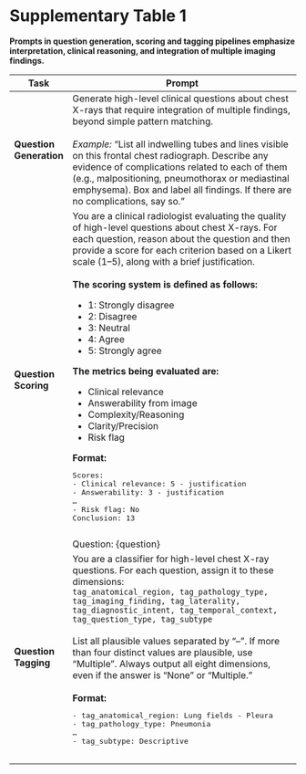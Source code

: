# Supplementary Table 1

<p><strong>Prompts in question generation, scoring and tagging pipelines emphasize interpretation, clinical reasoning, and integration of multiple imaging findings.</strong></p>

<table>
  <thead>
    <tr>
      <th style="width:15%">Task</th>
      <th style="width:85%">Prompt</th>
    </tr>
  </thead>
  <tbody>
    <tr>
      <td><strong>Question Generation</strong></td>
      <td>
        Generate high-level clinical questions about chest X-rays that require integration of multiple findings, beyond simple pattern matching.
        <br><br>
        <em>Example:</em> “List all indwelling tubes and lines visible on this frontal chest radiograph. Describe any evidence of complications related to each of them (e.g., malpositioning, pneumothorax or mediastinal emphysema). Box and label all findings. If there are no complications, say so.”
      </td>
    </tr>
    <tr>
      <td><strong>Question Scoring</strong></td>
      <td>
        You are a clinical radiologist evaluating the quality of high-level questions about chest X-rays. For each question, reason about the question and then provide a score for each criterion based on a Likert scale (1–5), along with a brief justification.
        <br><br>
        <strong>The scoring system is defined as follows:</strong>
        <ul>
          <li>1: Strongly disagree</li>
          <li>2: Disagree</li>
          <li>3: Neutral</li>
          <li>4: Agree</li>
          <li>5: Strongly agree</li>
        </ul>
        <strong>The metrics being evaluated are:</strong>
        <ul>
          <li>Clinical relevance</li>
          <li>Answerability from image</li>
          <li>Complexity/Reasoning</li>
          <li>Clarity/Precision</li>
          <li>Risk flag</li>
        </ul>
        <strong>Format:</strong>
        <pre>
Scores:
- Clinical relevance: 5 - justification
- Answerability: 3 - justification
…
- Risk flag: No
Conclusion: 13
        </pre>
        Question: {question}
      </td>
    </tr>
    <tr>
      <td><strong>Question Tagging</strong></td>
      <td>
        You are a classifier for high-level chest X-ray questions. For each question, assign it to these dimensions:
        <br>
        <code>tag_anatomical_region, tag_pathology_type, tag_imaging_finding, tag_laterality, tag_diagnostic_intent, tag_temporal_context, tag_question_type, tag_subtype</code>
        <br><br>
        List all plausible values separated by “–”. If more than four distinct values are plausible, use “Multiple”. Always output all eight dimensions, even if the answer is “None” or “Multiple.”
        <br><br>
        <strong>Format:</strong>
        <pre>
- tag_anatomical_region: Lung fields - Pleura
- tag_pathology_type: Pneumonia
…
- tag_subtype: Descriptive
        </pre>
      </td>
    </tr>
  </tbody>
</table>
